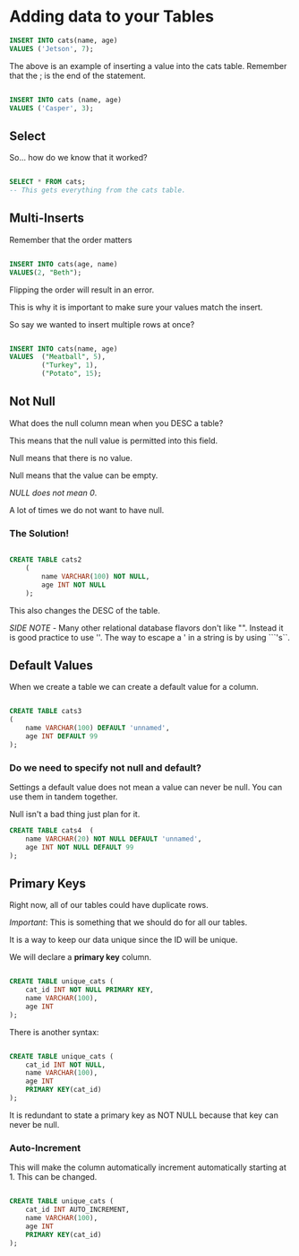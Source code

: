 # Adding data to your Tables

```sql
INSERT INTO cats(name, age)
VALUES ('Jetson', 7);

```

The above is an example of inserting a value into the cats table. Remember that the ; is
the end of the statement.

```sql

INSERT INTO cats (name, age)
VALUES ('Casper', 3);

```

## Select

So... how do we know that it worked?

```sql

SELECT * FROM cats;
-- This gets everything from the cats table.
```

## Multi-Inserts

Remember that the order matters

```sql

INSERT INTO cats(age, name)
VALUES(2, "Beth");
```

Flipping the order will result in an error.

This is why it is important to make sure your values match the insert.

So say we wanted to insert multiple rows at once?

```sql

INSERT INTO cats(name, age)
VALUES  ("Meatball", 5),
        ("Turkey", 1),
        ("Potato", 15);

```

## Not Null

What does the null column mean when you DESC a table?

This means that the null value is permitted into this field.

Null means that there is no value.

Null means that the value can be empty.

_NULL does not mean 0_.

A lot of times we do not want to have null.

### The Solution!

```sql

CREATE TABLE cats2 
    (
        name VARCHAR(100) NOT NULL,
        age INT NOT NULL
    );

```

This also changes the DESC of the table.

_SIDE NOTE_ - Many other relational database flavors don't like "". Instead it is good
practice to use ''. The way to escape a ' in a string is by using ```\'s``.

## Default Values

When we create a table we can create a default value for a column.

```sql

CREATE TABLE cats3 
(
    name VARCHAR(100) DEFAULT 'unnamed',
    age INT DEFAULT 99
);
```

### Do we need to specify not null and default?

Settings a default value does not mean a value can never be null. You can use them in
tandem together.

Null isn't a bad thing just plan for it.

```sql
CREATE TABLE cats4  (    
    name VARCHAR(20) NOT NULL DEFAULT 'unnamed',    
    age INT NOT NULL DEFAULT 99 
);
```

## Primary Keys

Right now, all of our tables could have duplicate rows.

_Important_: This is something that we should do for all our tables.

It is a way to keep our data unique since the ID will be unique.

We will declare a **primary key** column.

```sql

CREATE TABLE unique_cats (
    cat_id INT NOT NULL PRIMARY KEY,
    name VARCHAR(100),
    age INT
);
```

There is another syntax:

```sql

CREATE TABLE unique_cats (
    cat_id INT NOT NULL,
    name VARCHAR(100),
    age INT
    PRIMARY KEY(cat_id)
);
```

It is redundant to state a primary key as NOT NULL because that key can never be null.

### Auto-Increment

This will make the column automatically increment automatically starting at 1. This can
be changed.

```sql

CREATE TABLE unique_cats (
    cat_id INT AUTO_INCREMENT,
    name VARCHAR(100),
    age INT
    PRIMARY KEY(cat_id)
);
```